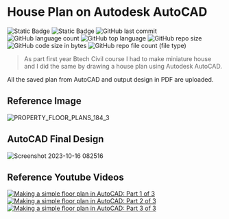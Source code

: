# House Plan on Autodesk AutoCAD

![Static Badge](https://img.shields.io/badge/OS-Windows-orange)
![Static Badge](https://img.shields.io/badge/Tool-Autodesk_AutoCAD-navy)
![GitHub last commit](https://img.shields.io/github/last-commit/fayizferosh/civil-house-plan)
![GitHub language count](https://img.shields.io/github/languages/count/fayizferosh/civil-house-plan)
![GitHub top language](https://img.shields.io/github/languages/top/fayizferosh/civil-house-plan)
![GitHub repo size](https://img.shields.io/github/repo-size/fayizferosh/civil-house-plan)
![GitHub code size in bytes](https://img.shields.io/github/languages/code-size/fayizferosh/civil-house-plan)
![GitHub repo file count (file type)](https://img.shields.io/github/directory-file-count/fayizferosh/civil-house-plan)

> As part first year Btech Civil course I had to make miniature house and I did the same by drawing a house plan using Autodesk AutoCAD.

All the saved plan from AutoCAD and output design in PDF are uploaded.

## Reference Image

![PROPERTY_FLOOR_PLANS_184_3](https://github.com/fayizferosh/civil-house-plan/assets/63997454/5a5cc080-f97b-4a37-a589-249cdfb380ec)

## AutoCAD Final Design

![Screenshot 2023-10-16 082516](https://github.com/fayizferosh/civil-house-plan/assets/63997454/977bc852-9653-4be4-baf5-84fa07381033)

## Reference Youtube Videos

[![Making a simple floor plan in AutoCAD: Part 1 of 3](https://img.youtube.com/vi/hO865EIE0p0/maxresdefault.jpg)](https://www.youtube.com/watch?v=hO865EIE0p0)
[![Making a simple floor plan in AutoCAD: Part 2 of 3](https://img.youtube.com/vi/-iX-ZyvOiQA/maxresdefault.jpg)](https://www.youtube.com/watch?v=-iX-ZyvOiQA)
[![Making a simple floor plan in AutoCAD: Part 3 of 3](https://img.youtube.com/vi/2n5AIkPvIjA/maxresdefault.jpg)](https://www.youtube.com/watch?v=2n5AIkPvIjA)

